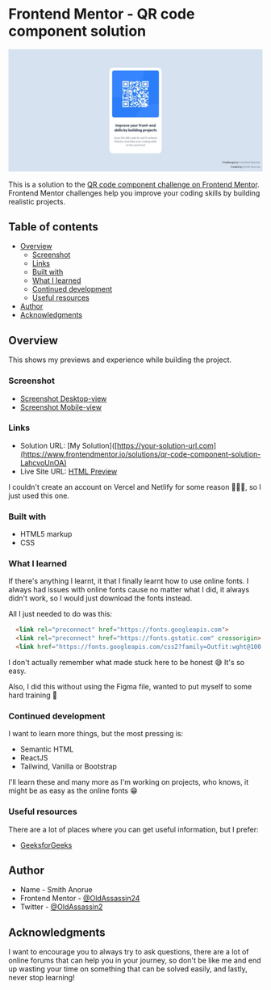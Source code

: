 # Frontend Mentor - QR code component solution

![Design preview for the QR code component coding challenge](./screenshots/screenshot-desktop.jpeg)

This is a solution to the [QR code component challenge on Frontend Mentor](https://www.frontendmentor.io/challenges/qr-code-component-iux_sIO_H). Frontend Mentor challenges help you improve your coding skills by building realistic projects. 

## Table of contents

- [Overview](#overview)
  - [Screenshot](#screenshot)
  - [Links](#links)
  - [Built with](#built-with)
  - [What I learned](#what-i-learned)
  - [Continued development](#continued-development)
  - [Useful resources](#useful-resources)
- [Author](#author)
- [Acknowledgments](#acknowledgments)

## Overview

This shows my previews and experience while building the project.

### Screenshot

- [Screenshot Desktop-view](./screenshots/screenshot-desktop.jpeg)
- [Screenshot Mobile-view](./screenshots/screenshot-mobile.png)

### Links

- Solution URL: [My Solution]([https://your-solution-url.com](https://www.frontendmentor.io/solutions/qr-code-component-solution-LahcvoUnOA)
- Live Site URL: [HTML Preview](https://html-preview.github.io/?url=https://github.com/OldAssassin24/Frontend_Mentor/blob/main/QR-CODE-COMPONENT/qr-code-component-main/index.html)

I couldn't create an account on Vercel and Netlify for some reason 🤷‍♀️😫, so I just used this one.
### Built with

- HTML5 markup
- CSS


### What I learned

If there's anything I learnt, it that I finally learnt how to use online fonts.
I always had issues with online fonts cause no matter what I did, it always didn't work,
so I would just download the fonts instead.

All I just needed to do was this:
```html
  <link rel="preconnect" href="https://fonts.googleapis.com">
  <link rel="preconnect" href="https://fonts.gstatic.com" crossorigin>
  <link href="https://fonts.googleapis.com/css2?family=Outfit:wght@100..900&display=swap" rel="stylesheet">
```

I don't actually remember what made stuck here to be honest 😅
It's so easy.

Also, I did this without using the Figma file, wanted to put myself to some hard training 💪

### Continued development

I want to learn more things, but the most pressing is:

- Semantic HTML
- ReactJS
- Tailwind, Vanilla or Bootstrap

I'll learn these and many more as I'm working on projects, who knows, it might be as easy as the online fonts 😁

### Useful resources

There are a lot of places where you can get useful information, but I prefer:

- [GeeksforGeeks](https://www.geeksforgeeks.org)

## Author

- Name - Smith Anorue
- Frontend Mentor - [@OldAssassin24](https://www.frontendmentor.io/profile/OldAssassin24)
- Twitter - [@OldAssassin2](https://www.twitter.com/OldAssassin2)

## Acknowledgments

I want to encourage you to always try to ask questions, there are a lot of online forums that can help you in your journey, so don't be like me and end up wasting your time on something that can be solved easily, and lastly, never stop learning!
